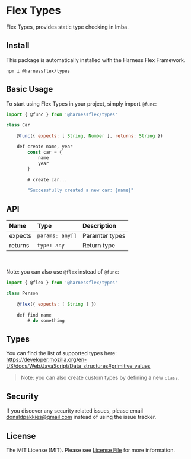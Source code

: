 # Flex Types

Flex Types, provides static type checking in Imba.

Install
-------

This package is automatically installed with the Harness Flex Framework.

```
npm i @harnessflex/types
```

Basic Usage
-----------

To start using Flex Types in your project, simply import `@func`:

```js
import { @func } from '@harnessflex/types'

class Car

    @func({ expects: [ String, Number ], returns: String })

    def create name, year
        const car = {
            name
            year
        }

        # create car...

        "Successfully created a new car: {name}"

```

API
---

Name    | Type            | Description    |
:-------|:---------------|:----------------|
expects | `params: any[]` | Paramter types |
returns | `type: any`     | Return type    |

<br />

Note: you can also use `@flex` instead of `@func`:

```js
import { @flex } from '@harnessflex/types'

class Person

    @flex({ expects: [ String ] })

    def find name
        # do something

```

Types
-----

You can find the list of supported types here: https://developer.mozilla.org/en-US/docs/Web/JavaScript/Data_structures#primitive_values

> Note: you can also create custom types by defining a new `class`.

Security
-------

If you discover any security related issues, please email donaldpakkies@gmail.com instead of using the issue tracker.

License
-------

The MIT License (MIT). Please see [License File](LICENSE) for more information.
